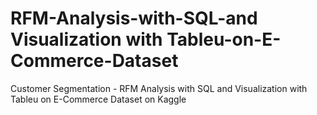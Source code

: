 # RFM-Analysis-with-SQL-and Visualization with Tableu-on-E-Commerce-Dataset
Customer Segmentation - RFM Analysis with SQL and Visualization with Tableu on E-Commerce Dataset on Kaggle
